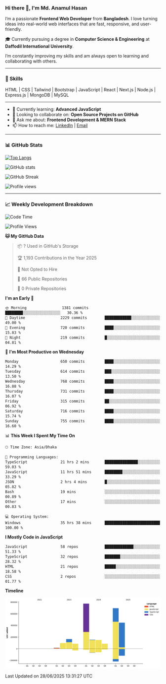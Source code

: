 ### Hi there 👋, I'm Md. Anamul Hasan

I’m a passionate **Frontend Web Developer** from **Bangladesh**. I love turning ideas into real-world web interfaces that are fast, responsive, and user-friendly.

🎓 Currently pursuing a degree in **Computer Science & Engineering** at **Daffodil International University**.

I’m constantly improving my skills and am always open to learning and collaborating with others.

---

### 🚀 Skills
HTML | CSS | Tailwind | Bootstrap | JavaScript | React | Next.js | Node.js | Express.js | MongoDB | MySQL 

---

- 🌱 Currently learning: **Advanced JavaScript**
- 👯 Looking to collaborate on: **Open Source Projects on GitHub**
- 💬 Ask me about: **Frontend Development & MERN Stack**
- 📫 How to reach me: [LinkedIn](https://www.linkedin.com/in/mdanamulhasan201) | [Email](mailto:anamulhasan3625@gmail.com)

---

### 📊 GitHub Stats

[![Top Langs](https://github-readme-stats.vercel.app/api/top-langs/?username=mdanamulhasan201&layout=compact)](https://github.com/anuraghazra/github-readme-stats)

![GitHub stats](https://github-readme-stats.vercel.app/api?username=mdanamulhasan201&show_icons=true&count_private=true&theme=tokyonight)

![GitHub Streak](https://streak-stats.demolab.com?user=mdanamulhasan201&theme=tokyonight)

![Profile views](https://gpvc.arturio.dev/mdanamulhasan201)

---

### 📈 Weekly Development Breakdown

<!--START_SECTION:waka-->
![Code Time](http://img.shields.io/badge/Code%20Time-350%20hrs%202%20mins-blue)

![Profile Views](http://img.shields.io/badge/Profile%20Views-0-blue)

**🐱 My GitHub Data** 

> 📦 ? Used in GitHub's Storage 
 > 
> 🏆 1,193 Contributions in the Year 2025
 > 
> 🚫 Not Opted to Hire
 > 
> 📜 66 Public Repositories 
 > 
> 🔑 0 Private Repositories 
 > 
**I'm an Early 🐤** 

```text
🌞 Morning                1381 commits        ████████░░░░░░░░░░░░░░░░░   30.36 % 
🌆 Daytime                2229 commits        ████████████░░░░░░░░░░░░░   49.00 % 
🌃 Evening                720 commits         ████░░░░░░░░░░░░░░░░░░░░░   15.83 % 
🌙 Night                  219 commits         █░░░░░░░░░░░░░░░░░░░░░░░░   04.81 % 
```
📅 **I'm Most Productive on Wednesday** 

```text
Monday                   650 commits         ████░░░░░░░░░░░░░░░░░░░░░   14.29 % 
Tuesday                  614 commits         ███░░░░░░░░░░░░░░░░░░░░░░   13.50 % 
Wednesday                768 commits         ████░░░░░░░░░░░░░░░░░░░░░   16.88 % 
Thursday                 731 commits         ████░░░░░░░░░░░░░░░░░░░░░   16.07 % 
Friday                   315 commits         ██░░░░░░░░░░░░░░░░░░░░░░░   06.92 % 
Saturday                 716 commits         ████░░░░░░░░░░░░░░░░░░░░░   15.74 % 
Sunday                   755 commits         ████░░░░░░░░░░░░░░░░░░░░░   16.60 % 
```


📊 **This Week I Spent My Time On** 

```text
🕑︎ Time Zone: Asia/Dhaka

💬 Programming Languages: 
TypeScript               21 hrs 2 mins       ███████████████░░░░░░░░░░   59.03 % 
JavaScript               11 hrs 51 mins      ████████░░░░░░░░░░░░░░░░░   33.29 % 
JSON                     2 hrs 4 mins        █░░░░░░░░░░░░░░░░░░░░░░░░   05.82 % 
Bash                     19 mins             ░░░░░░░░░░░░░░░░░░░░░░░░░   00.89 % 
Other                    17 mins             ░░░░░░░░░░░░░░░░░░░░░░░░░   00.83 % 

💻 Operating System: 
Windows                  35 hrs 38 mins      █████████████████████████   100.00 % 
```

**I Mostly Code in JavaScript** 

```text
JavaScript               58 repos            █████████████░░░░░░░░░░░░   51.33 % 
TypeScript               32 repos            ███████░░░░░░░░░░░░░░░░░░   28.32 % 
HTML                     21 repos            █████░░░░░░░░░░░░░░░░░░░░   18.58 % 
CSS                      2 repos             ░░░░░░░░░░░░░░░░░░░░░░░░░   01.77 % 
```



**Timeline**

![Lines of Code chart](https://raw.githubusercontent.com/mdanamulhasan201/mdanamulhasan201/main/assets/bar_graph.png)


 Last Updated on 28/06/2025 13:31:27 UTC
<!--END_SECTION:waka-->
